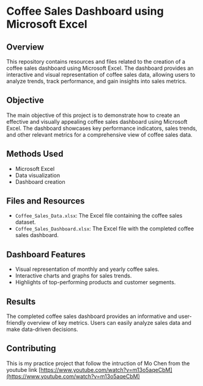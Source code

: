 # Coffee Sales Dashboard using Microsoft Excel

## Overview

This repository contains resources and files related to the creation of a coffee sales dashboard using Microsoft Excel. The dashboard provides an interactive and visual representation of coffee sales data, allowing users to analyze trends, track performance, and gain insights into sales metrics.

## Objective

The main objective of this project is to demonstrate how to create an effective and visually appealing coffee sales dashboard using Microsoft Excel. The dashboard showcases key performance indicators, sales trends, and other relevant metrics for a comprehensive view of coffee sales data.

## Methods Used

- Microsoft Excel
- Data visualization
- Dashboard creation

## Files and Resources

- `Coffee_Sales_Data.xlsx`: The Excel file containing the coffee sales dataset.
- `Coffee_Sales_Dashboard.xlsx`: The Excel file with the completed coffee sales dashboard.

## Dashboard Features

- Visual representation of monthly and yearly coffee sales.
- Interactive charts and graphs for sales trends.
- Highlights of top-performing products and customer segments.

## Results

The completed coffee sales dashboard provides an informative and user-friendly overview of key metrics. Users can easily analyze sales data and make data-driven decisions.

## Contributing

This is my practice project that follow the intruction of Mo Chen from the youtube link [https://www.youtube.com/watch?v=m13o5aqeCbM](https://www.youtube.com/watch?v=m13o5aqeCbM)



